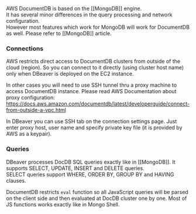 
AWS DocumentDB is based on the [[MongoDB]] engine.  
It has several minor differences in the query processing and network configuration.  
However most features which work for MongoDB will work for DocumentDB as well. Please refer to [[MongoDB]] article. 

### Connections

AWS restricts direct access to DocumentDB clusters from outside of the cloud (region). So you can connect to it directly (using cluster host name) only when DBeaver is deployed on the EC2 instance.  

In other cases you will need to use SSH tunnel thru a proxy machine to access DocumentDB instance. Please read AWS Documentation about proxy configuration: https://docs.aws.amazon.com/documentdb/latest/developerguide/connect-from-outside-a-vpc.html

In DBeaver you can use SSH tab on the connection settings page. Just enter proxy host, user name and specify private key file (it is provided by AWS as a keypair).

### Queries

DBeaver processes DocDB SQL queries exactly like in [[MongoDB]]. It supports SELECT, UPDATE, INSERT and DELETE queries.  
SELECT queries support WHERE, ORDER BY, GROUP BY and HAVING clauses.

DocumentDB restricts `eval` function so all JavaScript queries will be parsed on the client side and then evaluated at DocDB cluster one by one.
Most of JS functions works exactly like in Mongo Shell.

